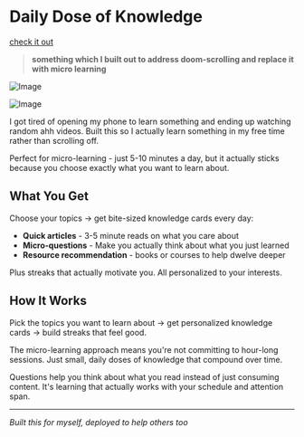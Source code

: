 # Daily Dose of Knowledge
[check it out](https://dailydoseofknowledge.vercel.app/)
> **something which I built out to address doom-scrolling and replace it with micro learning**

![Image](https://github.com/user-attachments/assets/7f4835fe-ea49-47f6-8991-3e3a15c34da1)

![Image](https://github.com/user-attachments/assets/81633cb4-8fae-4c0c-9228-26b6ac81f56d)

I got tired of opening my phone to learn something and ending up watching random ahh videos. Built this so I actually learn something in my free time rather than scrolling off.

Perfect for micro-learning - just 5-10 minutes a day, but it actually sticks because you choose exactly what you want to learn about.

## What You Get

Choose your topics → get bite-sized knowledge cards every day:

- **Quick articles** - 3-5 minute reads on what you care about
- **Micro-questions** - Make you actually think about what you just learned
- **Resource recommendation** - books or courses to help dwelve deeper

Plus streaks that actually motivate you. All personalized to your interests.


## How It Works

Pick the topics you want to learn about → get personalized knowledge cards → build streaks that feel good.

The micro-learning approach means you're not committing to hour-long sessions. Just small, daily doses of knowledge that compound over time.

Questions help you think about what you read instead of just consuming content. It's learning that actually works with your schedule and attention span.

---


*Built this for myself, deployed to help others too*
